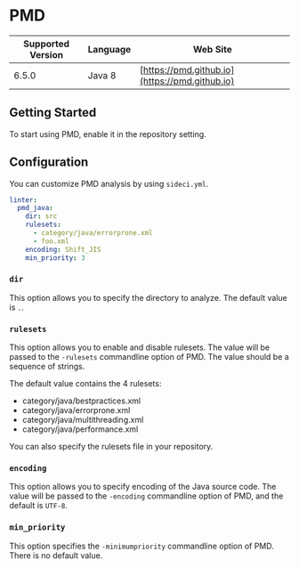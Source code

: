 # PMD

| Supported Version | Language | Web Site |
| ----------------- | -------- | -------- |
| 6.5.0 | Java 8 | [https://pmd.github.io](https://pmd.github.io) |

## Getting Started

To start using PMD, enable it in the repository setting.

## Configuration

You can customize PMD analysis by using `sideci.yml`.

```yaml:sideci.yml
linter:
  pmd_java:
    dir: src
    rulesets:
      - category/java/errorprone.xml
      - foo.xml
    encoding: Shift_JIS
    min_priority: 3
```

### `dir`

This option allows you to specify the directory to analyze. The default value is `.`.

### `rulesets`

This option allows you to enable and disable rulesets. The value will be passed to the `-rulesets` commandline option of PMD. The value should be a sequence of strings.

The default value contains the 4 rulesets:

* category/java/bestpractices.xml
* category/java/errorprone.xml
* category/java/multithreading.xml
* category/java/performance.xml

You can also specify the rulesets file in your repository.

### `encoding`

This option allows you to specify encoding of the Java source code. The value will be passed to the `-encoding` commandline option of PMD, and the default is `UTF-8`.

### `min_priority`

This option specifies the `-minimumpriority` commandline option of PMD. There is no default value.

